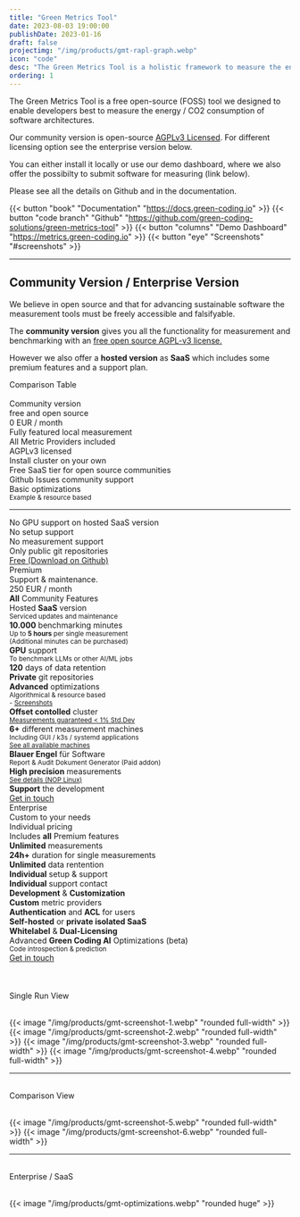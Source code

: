 ```yaml
---
title: "Green Metrics Tool"
date: 2023-08-03 19:00:00
publishDate: 2023-01-16
draft: false
projectimg: "/img/products/gmt-rapl-graph.webp"
icon: "code"
desc: "The Green Metrics Tool is a holistic framework to measure the energy / CO2 of your application."
ordering: 1
---
```


The Green Metrics Tool is a free open-source (FOSS) tool we designed to enable developers best to measure the energy / CO2 consumption of software architectures.

Our community version is open-source [AGPLv3 Licensed](https://github.com/green-coding-solutions/green-metrics-tool/blob/main/LICENSE). For different licensing option see the enterprise version below.

You can either install it locally or use our demo dashboard, where we also offer the possibilty to submit software for measuring (link below).

Please see all the details on Github and in the documentation.

{{< button "book" "Documentation" "https://docs.green-coding.io" >}}
{{< button "code branch" "Github" "https://github.com/green-coding-solutions/green-metrics-tool" >}}
{{< button "columns" "Demo Dashboard" "https://metrics.green-coding.io" >}}
{{< button "eye" "Screenshots" "#screenshots" >}}


---

## Community Version / Enterprise Version

We believe in open source and that for advancing sustainable software the measurement tools must be freely accessible
and falsifyable.

The **community version** gives you all the functionality for measurement and benchmarking with an <u>free open source AGPL-v3 license.</u>

However we also offer a **hosted version** as **SaaS** which includes some premium features and a support plan.

<div class="ui horizontal divider header"><i class="tag icon"></i>Comparison Table</div>
<br>
<div class="ui three column stackable grid">
    <div class="ui column">
    <div class="ui fluid card">
        <div class="content">
            <div class="header center aligned">Community version</div>
            <div class="meta center aligned">free and open source</div>
            <div class="ui divider horizontal">0 EUR / month</div>
            <div class="ui list">
                <div class="item"><i class="icon checkmark"></i> <div class="content">
                    Fully featured local measurement
                </div></div>
                <div class="item"><i class="icon checkmark"></i> <div class="content">
                    All Metric Providers included
                </div></div>
                <div class="item"><i class="icon checkmark"></i> <div class="content">
                    AGPLv3 licensed
                </div></div>
                <div class="item"><i class="icon checkmark"></i> <div class="content">
                    Install cluster on your own
                </div></div>
                <div class="item"><i class="icon checkmark"></i> <div class="content">
                    Free SaaS tier for open source communities
                </div></div>
                <div class="item"><i class="icon checkmark"></i> <div class="content">
                    Github Issues community support
                </div></div>
                <div class="item"><i class="icon checkmark"></i> <div class="content">
                    Basic optimizations
                    <br><small>Example & resource based</small>
                </div></div>
                <hr>
                <div class="item"><i class="icon times"></i> <div class="content">
                    No GPU support on hosted SaaS version
                </div></div>
                <div class="item"><i class="icon times"></i> <div class="content">
                    No setup support
                </div></div>
                <div class="item"><i class="icon times"></i> <div class="content">
                    No measurement support
                </div></div>
                <div class="item"><i class="icon times"></i> <div class="content">
                    Only public git repositories
                </div></div>
            </div>
        </div>
        <div class="extra content">
            <a class="ui button fluid grey" href='https://github.com/green-coding-solutions/green-metrics-tool'>Free (Download on Github)</a>
        </div>
    </div>
    </div>
    <div class="ui column">
    <div class="ui card fluid raised">
        <div class="content">
            <div class="header center aligned">Premium</div>
            <div class="meta center aligned">Support & maintenance.</div>
            <div class="ui divider horizontal">250 EUR / month</div>
            <div class="ui list">
                <div class="item"><i class="icon checkmark blue"></i> <div class="content">
                    <b>All</b> Community Features
                </div></div>
                <div class="item"><i class="icon checkmark blue"></i> <div class="content">
                    Hosted <b>SaaS</b> version
                    <br><small>Serviced updates and maintenance</small>
                </div></div>
                <div class="item"><i class="icon checkmark blue"></i> <div class="content">
                    <b>10.000</b> benchmarking minutes                    
                    <br><small>Up to <b>5 hours</b> per single measurement</small>
                    <br><small>(Additional minutes can be purchased)</small>
                </div></div>
                <div class="item"><i class="icon checkmark blue"></i> <div class="content">
                    <b>GPU</b> support
                    <br><small>To benchmark LLMs or other AI/ML jobs</small>
                </div></div>
                <div class="item"><i class="icon checkmark blue"></i> <div class="content">
                    <b>120</b> days of data retention
                </div></div>
                <div class="item"><i class="icon checkmark blue"></i> <div class="content">
                    <b>Private</b> git repositories
                </div></div>
                <div class="item"><i class="icon checkmark blue"></i> <div class="content">
                    <b>Advanced</b> optimizations
                    <br><small>Algorithmical & resource based</small>
                    <br><small>- <a href="#optimizations">Screenshots</a></small>
                </div></div>
                <div class="item"><i class="icon checkmark blue"></i> <div class="content">
                    <b>Offset contolled</b> cluster
                    <br><small><a href="https://metrics.green-coding.io/timeline.html?uri=https://github.com/green-coding-solutions/measurement-control-workload&filename=usage_scenario.yml&branch=event-bound&machine_id=7">Measurements guaranteed < 1% Std.Dev</a></small>
                </div></div>
                <div class="item"><i class="icon checkmark blue"></i> <div class="content">
                    <b>6+</b> different measurement machines
                    <br><small>Including GUI / k3s / systemd applications</small>
                    <br><small><a href="https://docs.green-coding.io/docs/measuring/measurement-cluster/">See all available machines</a></small>                                        
                </div></div>                
                <div class="item"><i class="icon checkmark blue"></i> <div class="content">
                    <b>Blauer Engel</b> für Software
                    <br><small>Report & Audit Dokument Generator (Paid addon)</small>
                </div></div>
                <div class="item"><i class="icon checkmark blue"></i> <div class="content">
                    <b>High precision</b> measurements
                    <br><small><a href="/blog/nop-linux/">See details (NOP Linux)</a></small>
                </div></div>
                <div class="item"><i class="icon checkmark blue"></i> <div class="content">
                    <b>Support</b> the development
                </div></div>
            </div>
        </div>
        <div class="extra content">
            <a class="ui button fluid blue" href="mailto:info@green-coding.io">Get in touch</a>
        </div>
    </div>
    </div>
    <div class="ui column">
    <div class="ui fluid card">
        <div class="content">
            <span class="ui label left corner blue">
                <i class="icon plus"></i>
            </span>
            <div class="header center aligned">Enterprise</div>
            <div class="meta center aligned">Custom to your needs</div>
            <div class="ui divider horizontal">Individual pricing</div>
            <div class="ui list">
                <div class="item"><i class="icon checkmark blue"></i> <div class="content">
                    Includes <b>all</b> Premium features
                </div></div>
                <div class="item"><i class="icon checkmark blue"></i> <div class="content">
                    <b>Unlimited</b> measurements
                </div></div>
                <div class="item"><i class="icon checkmark blue"></i> <div class="content">
                    <b>24h+</b> duration for single measurements
                </div></div>
                <div class="item"><i class="icon checkmark blue"></i> <div class="content">
                    <b>Unlimited</b> data rentention
                </div></div>
                <div class="item"><i class="icon checkmark blue"></i> <div class="content">
                    <b>Individual</b> setup & support
                </div></div>
                <div class="item"><i class="icon checkmark blue"></i> <div class="content">
                    <b>Individual</b> support contact
                </div></div>
                <div class="item"><i class="icon checkmark blue"></i> <div class="content">
                    <b>Development</b> & <b>Customization</b>
                </div></div>
                <div class="item"><i class="icon checkmark blue"></i> <div class="content">
                    <b>Custom</b> metric providers
                </div></div>
                <div class="item"><i class="icon checkmark blue"></i> <div class="content">
                    <b>Authentication</b> and <b>ACL</b> for users
                </div></div>
                <div class="item"><i class="icon checkmark blue"></i> <div class="content">
                    <b>Self-hosted</b> or <b>private isolated SaaS</b>
                </div></div>
                <div class="item"><i class="icon checkmark blue"></i> <div class="content">
                    <b>Whitelabel</b> & <b>Dual-Licensing</b>
                </div></div>
                <div class="item"><i class="icon checkmark blue"></i> <div class="content">
                    Advanced <b>Green Coding AI</b> Optimizations (beta)
                    <br><small>Code introspection & prediction</small>
                </div></div>
            </div>
        </div>
        <div class="extra content">
            <a class="ui button fluid blue" href="mailto:info@green-coding.io">Get in touch</a>
        </div>
    </div>
    </div>
</div>

<br>
<br>

<br>
<div class="ui horizontal divider header"><i class="eye icon"></i>Single Run View</div>
<br>

<div id="screenshots"></div>

{{< image "/img/products/gmt-screenshot-1.webp" "rounded full-width" >}}
{{< image "/img/products/gmt-screenshot-2.webp" "rounded full-width" >}}
{{< image "/img/products/gmt-screenshot-3.webp" "rounded full-width" >}}
{{< image "/img/products/gmt-screenshot-4.webp" "rounded full-width" >}}

---

<br>
<div class="ui horizontal divider header"><i class="eye icon"></i>Comparison View</div>
<br>

{{< image "/img/products/gmt-screenshot-5.webp" "rounded full-width" >}}
{{< image "/img/products/gmt-screenshot-6.webp" "rounded full-width" >}}
<br>

---

<br>
<div class="ui horizontal divider header"><i class="eye icon"></i>Enterprise / SaaS</div>
<br>

<div id="optimizations"></div>

{{< image "/img/products/gmt-optimizations.webp" "rounded huge" >}}

<div class="clear"></div>
